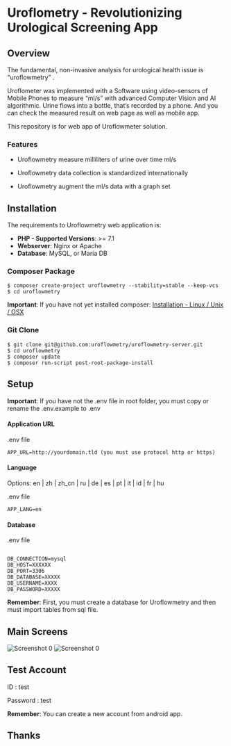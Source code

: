 # Uroflometry - Revolutionizing Urological Screening App

## Overview

The fundamental, non-invasive analysis for urological health issue is “uroflowmetry” . 

Uroflometer  was implemented with a Software using video-sensors of Mobile Phones to measure “ml/s” with advanced Computer Vision and AI algorithmic. Urine flows into a bottle, that’s recorded by a phone.  And you can check the measured result on web page as well as mobile app.

This repository is for web app of Uroflowmeter solution.

### Features


- Uroflowmetry measure milliliters of urine over time ml/s 

- Uroflowmetry data collection is standardized internationally 

- Uroflowmetry augment the ml/s data with a graph set


## Installation

The requirements to Uroflowmetry web application is:

- **PHP - Supported Versions**: >= 7.1
- **Webserver**: Nginx or Apache
- **Database**: MySQL, or Maria DB


### Composer Package

```
$ composer create-project uroflowmetry --stability=stable --keep-vcs
$ cd uroflowmetry 
```
**Important**: If you have not yet installed composer: [Installation - Linux / Unix / OSX](https://getcomposer.org/doc/00-intro.md#installation-linux-unix-osx)


### Git Clone

```
$ git clone git@github.com:uroflowmetry/uroflowmetry-server.git
$ cd uroflowmetry
$ composer update
$ composer run-script post-root-package-install
```


## Setup

**Important**: If you have not the .env file in root folder, you must copy or rename the .env.example to .env

#### Application URL

.env file

```
APP_URL=http://yourdomain.tld (you must use protocol http or https)
```

#### Language

Options: en | zh | zh_cn | ru | de | es | pt | it | id | fr | hu

.env file

```
APP_LANG=en
```


#### Database

.env file

```

DB_CONNECTION=mysql
DB_HOST=XXXXXX
DB_PORT=3306
DB_DATABASE=XXXXX
DB_USERNAME=XXXX
DB_PASSWORD=XXXXX
```

**Remember**: First, you must create a database for Uroflowmetry and then must import tables from sql file.



## Main Screens

![Screenshot 0](http://i.imgur.com/LSiRfpT.png)
![Screenshot 0](http://i.imgur.com/76rtMuG.png)


## Test Account

ID : test

Password : test


**Remember**: You can create a new account from android app.

## Thanks


